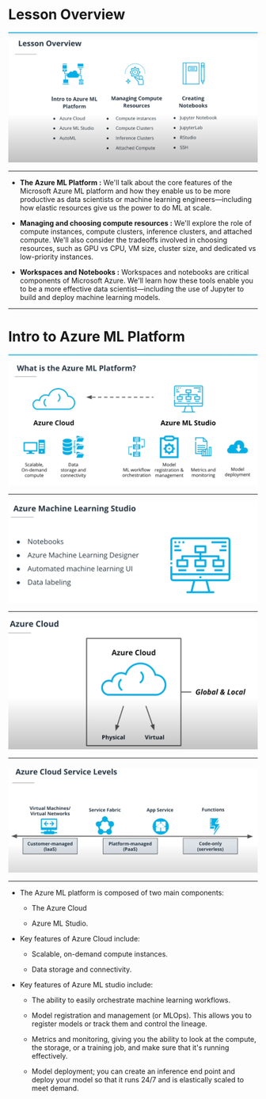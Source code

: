 # Lesson Overview

![](screen1.png)

---

* **The Azure ML Platform :** We'll talk about the core features of the Microsoft Azure ML platform and how they enable us to be more productive as data scientists or machine learning engineers—including how elastic resources give us the power to do ML at scale.

* **Managing and choosing compute resources :** We'll explore the role of compute instances, compute clusters, inference clusters, and attached compute. We'll also consider the tradeoffs involved in choosing resources, such as GPU vs CPU, VM size, cluster size, and dedicated vs low-priority instances.

* **Workspaces and Notebooks :** Workspaces and notebooks are critical components of Microsoft Azure. We'll learn how these tools enable you to be a more effective data scientist—including the use of Jupyter to build and deploy machine learning models.


___

# Intro to Azure ML Platform

![](screen2.png)

---

![](screen3.png)

---

![](screen4.png)

---

![](screen5.png)


---

* The Azure ML platform is composed of two main components: 
	* The Azure Cloud  
	
	* Azure ML Studio.

* Key features of Azure Cloud include:

	* Scalable, on-demand compute instances.
	
	* Data storage and connectivity.

* Key features of Azure ML studio include:

	* The ability to easily orchestrate machine learning workflows.
	
	* Model registration and management (or MLOps). This allows you to register models or track them and control the lineage.
	
	* Metrics and monitoring, giving you the ability to look at the compute, the storage, or a training job, and make sure that it's running effectively.
	
	* Model deployment; you can create an inference end point and deploy your model so that it runs 24/7 and is elastically scaled to meet demand.
















